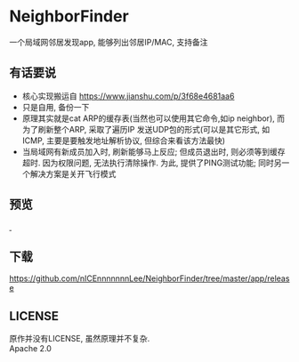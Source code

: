 # NeighborFinder
一个局域网邻居发现app, 能够列出邻居IP/MAC, 支持备注  

## 有话要说
+ 核心实现搬运自 <https://www.jianshu.com/p/3f68e4681aa6>  
+ 只是自用, 备份一下
+ 原理其实就是cat ARP的缓存表(当然也可以使用其它命令,如ip neighbor), 而为了刷新整个ARP, 采取了遍历IP 发送UDP包的形式(可以是其它形式, 如ICMP, 主要是要触发地址解析协议, 但综合来看该方法最快)
+ 当局域网有新成员加入时, 刷新能够马上反应; 但成员退出时, 则必须等到缓存超时. 因为权限问题, 无法执行清除操作. 为此, 提供了PING测试功能; 同时另一个解决方案是关开飞行模式

## 预览
<a target="_blank" rel="noopener noreferrer" href="https://raw.githubusercontent.com/nICEnnnnnnnLee/NeighborFinder/master/view/screenshot-1.jpg">
<img src="https://raw.githubusercontent.com/nICEnnnnnnnLee/NeighborFinder/master/view/screenshot-1.jpg" alt="" style="max-width: 360px;">
</a>
<a target="_blank" rel="noopener noreferrer" href="https://raw.githubusercontent.com/nICEnnnnnnnLee/NeighborFinder/master/view/screenshot-2.jpg">
<img src="https://raw.githubusercontent.com/nICEnnnnnnnLee/NeighborFinder/master/view/screenshot-2.jpg" alt="" style="max-width: 360px;">
</a>

## 下载
<https://github.com/nICEnnnnnnnLee/NeighborFinder/tree/master/app/release>

## LICENSE
原作并没有LICENSE, 虽然原理并不复杂.  
Apache 2.0

